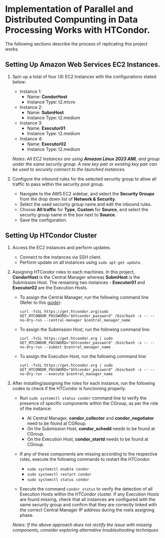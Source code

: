 # Implementation of Parallel and Distributed Compunting in Data Processing Works with HTCondor.

The following sections describe the process of replicating this project works.

## Setting Up Amazon Web Services EC2 Instances.
1. Spin up a total of four (4) EC2 Instances with the configurations stated below:
    - Instance 1:
        - Name: **CondorHost**
        - Instance Type: t2.micro
    - Instance 2:
        - Name: **SubmHost**
        - Instance Type: t2.medium
    - Instance 3:
        - Name: **Executor01**
        - Instance Type: t2.medium
    - Instance 4:
        - Name: **Executor02**
        - Instance Type: t2.medium
    
    *Notes: All EC2 instances are using   **Amazon Linux 2023 AMI**, and group under the same security group. A new key pair or existing key pair can be used to securely connect to the launched instances.*

2. Configure the inbound rules for the selected security group to allow all traffic to pass within the security pool group.
    - Navigate to the AWS EC2 sidebar, and select the **Security Groups** from the drop down list of **Network & Security**.
    - Select the used seciurity group name and edit the inbound rules.
    - Choose **All traffic** for **Type**, **Custom** for **Source**, and select the security group name in the box next to **Source**.
    - Save the configuration.

## Setting Up HTCondor Cluster
1. Access the EC2 instances and perform updates.
    - Connect to the instances via SSH client.
    - Perform update on all instances using `sudo apt-get update`.

2. Assigning HTCondor roles to each machines. In this  project, **CondorHost** is the Central Manager whereas **SubmHost** is the Submission Host. The remaining two instances - **Executor01** and **Executor02** are the Execution Hosts.
    - To assign the Central Manager, run the following command line (Refer to this [guide](https://htcondor.readthedocs.io/en/latest/getting-htcondor/admin-quick-start.html#assigning-roles-to-machines)):

        ```curl -fsSL https://get.htcondor.org|sudo GET_HTCONDOR_PASSWORD="$htcondor_password" /bin/bash -s -- --no-dry-run --central-manager $central_manager_name```
    - To assign the Submission Host, run the following command line:

        ```curl -fsSL https://get.htcondor.org | sudo GET_HTCONDOR_PASSWORD="$htcondor_password" /bin/bash -s -- --no-dry-run --submit $central_manager_name```
    - To assign the Execution Host, run the following command line:

        ```curl -fsSL https://get.htcondor.org | sudo GET_HTCONDOR_PASSWORD="$htcondor_password" /bin/bash -s -- --no-dry-run --execute $central_manager_name```
3. After installing/assigning the roles for each instance, run the following codes to check if the HTCondor is functioning properly:
    - Run
    ```sudo systemctl status condor``` command line to verify the presence of specific components within the CGroup, as per the role of the instance:
        - At Central Manager, **condor_collector** and **condor_negotiator** need to be found at CGRoup.
        - On the Submission Host, **condor_schedd** needs to be found at CGroup.
        - On the Execution Host, **condor_startd** needs to be found at CGroup.
    - If any of these components are missing according to the respective roles, execute the following commands to restart the HTCondor:
        - ```sudo systemctl enable condor```
        - ```sudo systemctl restart condor```
        - ```sudo systemctl status condor```

    - Execute the command ```condor_status``` to verify the detection of all Execution Hosts within the HTCondor cluster. If any Execution Hosts are found missing, check that all instances are configured with the same security group and confirm that they are correctly linked with the correct Central Manager IP address during the roels assigning phase.
        
    *Notes: If the above approach does not rectify the issue with missing components, consider exploring alternative troubleshooting techniques*
